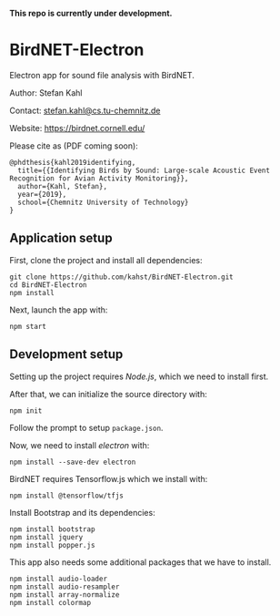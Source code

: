 <b>This repo is currently under development.</b>

# BirdNET-Electron

Electron app for sound file analysis with BirdNET.

Author: Stefan Kahl

Contact: stefan.kahl@cs.tu-chemnitz.de

Website: https://birdnet.cornell.edu/

Please cite as (PDF coming soon):

```
@phdthesis{kahl2019identifying,
  title={{Identifying Birds by Sound: Large-scale Acoustic Event Recognition for Avian Activity Monitoring}},
  author={Kahl, Stefan},
  year={2019},
  school={Chemnitz University of Technology}
}
```

## Application setup

First, clone the project and install all dependencies:

```
git clone https://github.com/kahst/BirdNET-Electron.git
cd BirdNET-Electron
npm install
```

Next, launch the app with:

```
npm start
```

## Development setup

Setting up the project requires <i>Node.js</i>, which we need to install first.

After that, we can initialize the source directory with:

```
npm init
```

Follow the prompt to setup ```package.json```.

Now, we need to install <i>electron</I> with:

```
npm install --save-dev electron
```

BirdNET requires Tensorflow.js which we install with:

```
npm install @tensorflow/tfjs
```

Install Bootstrap and its dependencies:

```
npm install bootstrap
npm install jquery
npm install popper.js
```

This app also needs some additional packages that we have to install.

```
npm install audio-loader
npm install audio-resampler
npm install array-normalize
npm install colormap
```
